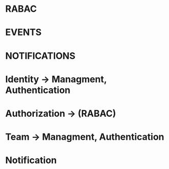 <!-- TODO -->

# RABAC

# EVENTS

# NOTIFICATIONS

<!-- MODULOS -->

# Identity -> Managment, Authentication

# Authorization -> (RABAC)

# Team -> Managment, Authentication

# Notification
